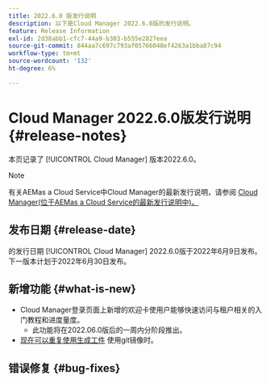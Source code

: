 ```yaml
---
title: 2022.6.0 版发行说明
description: 以下是Cloud Manager 2022.6.0版的发行说明。
feature: Release Information
exl-id: 2d38abb1-cfc7-44a9-b303-b555e2827eea
source-git-commit: 844aa7c697c793af05766048ef4263a1bba87c94
workflow-type: tm+mt
source-wordcount: '132'
ht-degree: 6%

---
```



# Cloud Manager 2022.6.0版发行说明 {#release-notes}

本页记录了 [!UICONTROL Cloud Manager] 版本2022.6.0。

>[!NOTE]
>
>有关AEMas a Cloud Service中Cloud Manager的最新发行说明，请参阅 [Cloud Manager(位于AEMas a Cloud Service的最新发行说明中)。](https://experienceleague.adobe.com/docs/experience-manager-cloud-service/content/implementing/using-cloud-manager/release-notes-cloud-manager/release-notes-cm-current.html)

## 发布日期 {#release-date}

的发行日期 [!UICONTROL Cloud Manager] 2022.6.0版于2022年6月9日发布。 下一版本计划于2022年6月30日发布。

## 新增功能 {#what-is-new}

* Cloud Manager登录页面上新增的欢迎卡使用户能够快速访问与租户相关的入门教程和进度量度。
   * 此功能将在2022.06.0版后的一周内分阶段推出。
* [现在可以重复使用生成工件](/help/using/setting-up-project.md#build-artifact-reuse) 使用git镜像时。

## 错误修复 {#bug-fixes}
